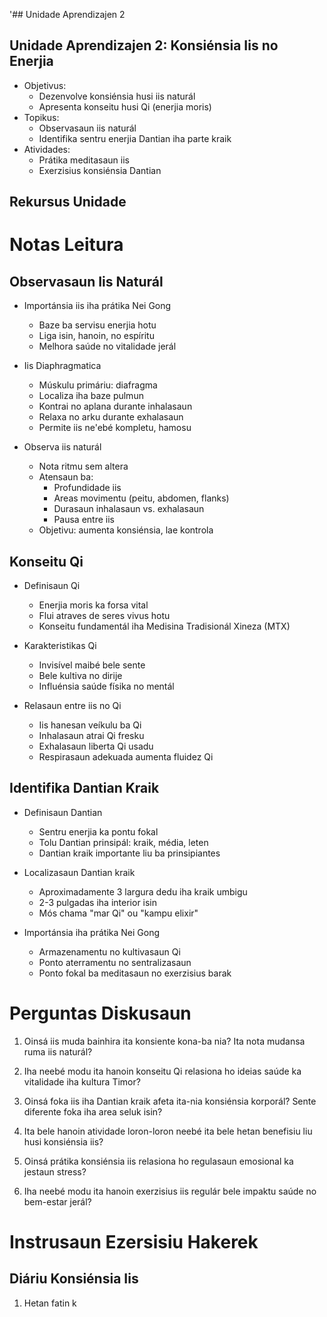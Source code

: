 '## Unidade Aprendizajen 2

## Unidade Aprendizajen 2: Konsiénsia Iis no Enerjia 
- Objetivus:
  * Dezenvolve konsiénsia husi iis naturál
  * Apresenta konseitu husi Qi (enerjia moris)
- Topikus:
  * Observasaun iis naturál
  * Identifika sentru enerjia Dantian iha parte kraik
- Atividades:
  * Prátika meditasaun iis
  * Exerzisius konsiénsia Dantian

## Rekursus Unidade

# Notas Leitura

## Observasaun Iis Naturál

- Importánsia iis iha prátika Nei Gong
  * Baze ba servisu enerjia hotu
  * Liga isin, hanoin, no espíritu
  * Melhora saúde no vitalidade jerál

- Iis Diaphragmatica
  * Múskulu primáriu: diafragma
  * Localiza iha baze pulmun
  * Kontrai no aplana durante inhalasaun
  * Relaxa no arku durante exhalasaun
  * Permite iis ne'ebé kompletu, hamosu

- Observa iis naturál
  * Nota ritmu sem altera
  * Atensaun ba:
    - Profundidade iis
    - Areas movimentu (peitu, abdomen, flanks)
    - Durasaun inhalasaun vs. exhalasaun
    - Pausa entre iis
  * Objetivu: aumenta konsiénsia, lae kontrola

## Konseitu Qi

- Definisaun Qi
  * Enerjia moris ka forsa vital
  * Flui atraves de seres vivus hotu
  * Konseitu fundamentál iha Medisina Tradisionál Xineza (MTX)

- Karakteristikas Qi
  * Invisível maibé bele sente
  * Bele kultiva no dirije
  * Influénsia saúde físika no mentál

- Relasaun entre iis no Qi
  * Iis hanesan veíkulu ba Qi
  * Inhalasaun atrai Qi fresku
  * Exhalasaun liberta Qi usadu
  * Respirasaun adekuada aumenta fluidez Qi

## Identifika Dantian Kraik

- Definisaun Dantian
  * Sentru enerjia ka pontu fokal
  * Tolu Dantian prinsipál: kraik, média, leten
  * Dantian kraik importante liu ba prinsipiantes

- Localizasaun Dantian kraik
  * Aproximadamente 3 largura dedu iha kraik umbigu
  * 2-3 pulgadas iha interior isin
  * Mós chama "mar Qi" ou "kampu elixir"

- Importánsia iha prátika Nei Gong
  * Armazenamentu no kultivasaun Qi
  * Ponto aterramentu no sentralizasaun
  * Ponto fokal ba meditasaun no exerzisius barak

# Perguntas Diskusaun

1. Oinsá iis muda bainhira ita konsiente kona-ba nia? Ita nota mudansa ruma iis naturál?

2. Iha neebé modu ita hanoin konseitu Qi relasiona ho ideias saúde ka vitalidade iha kultura Timor?

3. Oinsá foka iis iha Dantian kraik afeta ita-nia konsiénsia korporál? Sente diferente foka iha area seluk isin?

4. Ita bele hanoin atividade loron-loron neebé ita bele hetan benefisiu liu husi konsiénsia iis?

5. Oinsá prátika konsiénsia iis relasiona ho regulasaun emosional ka jestaun stress?

6. Iha neebé modu ita hanoin exerzisius iis regulár bele impaktu saúde no bem-estar jerál?

# Instrusaun Ezersisiu Hakerek

## Diáriu Konsiénsia Iis

1. Hetan fatin k
